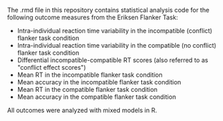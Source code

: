 The .rmd file in this repository contains statistical analysis code for the following outcome measures from the Eriksen Flanker Task: 
- Intra-individual reaction time variability in the incompatible (conflict) flanker task condition
- Intra-individual reaction time variability in the compatible (no conflict) flanker task condition
- Differential incompatible-compatible RT scores (also referred to as "conflict effect scores")
- Mean RT in the incompatible flanker task condition
- Mean accuracy in the incompatible flanker task condition
- Mean RT in the compatible flanker task condition
- Mean accuracy in the compatible flanker task condition

All outcomes were analyzed with mixed models in R. 
